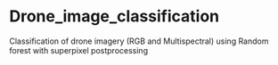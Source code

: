 # Drone_image_classification
Classification of drone imagery (RGB and Multispectral) using Random forest with superpixel postprocessing

